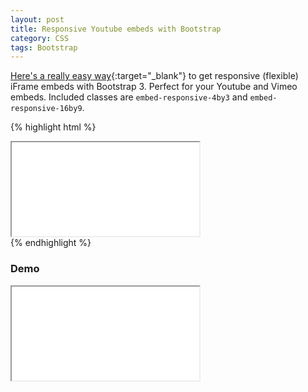 ```yaml
---
layout: post
title: Responsive Youtube embeds with Bootstrap
category: CSS
tags: Bootstrap
---
```


[Here's a really easy way](http://getbootstrap.com/components/#responsive-embed){:target="_blank"} to get responsive (flexible) iFrame embeds with Bootstrap 3. Perfect for your Youtube and Vimeo embeds. Included classes are `embed-responsive-4by3` and `embed-responsive-16by9`.

{% highlight html %}
<div class="embed-responsive embed-responsive-16by9">
    <iframe class="embed-responsive-item" src="//www.youtube.com/embed/TcWPiHjIExA" allowfullscreen></iframe>
</div>
{% endhighlight %}

### Demo

<div class="embed-responsive embed-responsive-16by9">
    <iframe class="embed-responsive-item" src="//www.youtube.com/embed/TcWPiHjIExA" allowfullscreen></iframe>
</div>
